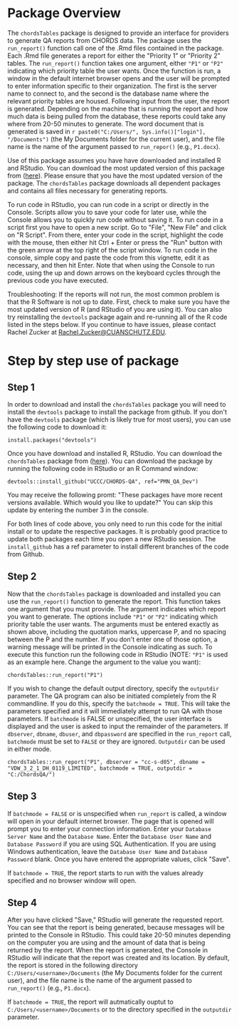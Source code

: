 # Package Overview

The `chordsTables` package is designed to provide an interface for providers to generate QA reports from CHORDS data.  The package uses the `run_report()` function call one of the .Rmd files contained in the package.  Each .Rmd file generates a report for either the "Priority 1" or "Priority 2" tables.  The `run_report()`  function takes one argument, either `"P1"` or `"P2"` indicating which priority table the user wants.  Once the function is run, a window in the default internet browser opens and the user will be prompted to enter information specific to their organization.  The first is the server name to connect to, and the second is the database name where the relevant priority tables are housed.  Following input from the user, the report is generated.  Depending on the machine that is running the report and how much data is being pulled from the database, these reports could take any where from 20-50 minutes to generate. The word document that is generated is saved in `r paste0("C:/Users/", Sys.info()["login"], "/Documents")` (the My Documents folder for the current user), and the file name is the name of the argument passed to `run_repor()` (e.g., `P1.docx`).

Use of this package assumes you have have downloaded and installed R and RStudio.  You can download the most updated version of this package from ([here](https://github.com/UCCC/CHORDS-QA/tree/PMN)).  Please ensure that you have the most updated version of the package.  The `chordsTables` package downloads all dependent packages and contains all files necessary for generating reports.

To run code in RStudio, you can run code in a script or directly in the Console.  Scripts allow you to save your code for later use, while the Console allows you to quickly run code without saving it. To run code in a script first you have to open a new script. Go to "File", "New File" and click on "R Script".  From there, enter your code in the script, highlight the code with the mouse, then either hit Ctrl + Enter or press the "Run" button with the green arrow at the top right of the script window.  To run code in the console, simple copy and paste the code from this vignette, edit it as necessary, and then hit Enter.  Note that when using the Console to run code, using the up and down arrows on the keyboard cycles through the previous code you have executed. 

Troubleshooting: If the reports will not run, the most common problem is that the R Software is not up to date. First, check to make sure you have the most updated version of R (and RStudio of you are using it). You can also try reinstalling the `devtools` package again and re-running all of the R code listed in the steps below. If you continue to have issues, please contact Rachel Zucker at Rachel.Zucker@CUANSCHUTZ.EDU.

# Step by step use of package

## Step 1

In order to download and install the `chordsTables` package you will need to install the `devtools` package to install the package from github.  If you don't have the `devtools` package (which is likely true for most users), you can use the following code to download it:

```{r, eval=FALSE}
install.packages("devtools")
```

Once you have download and installed R, RStudio.  You can download the `chordsTables` package from ([here](https://github.com/UCCC/CHORDS-QA)). You can download the package by running the following code in RStudio or an R Command window:

```{r, eval=FALSE}
devtools::install_github("UCCC/CHORDS-QA", ref="PMN_QA_Dev")
```
You may receive the following promt: 
"These packages have more recent versions available. Which would you like to update?" 
You can skip this update by entering the number 3 in the console.

For both lines of code above, you only need to run this code for the initial install or to update the respective packages.  It is probably good practice to update both packages each time you open a new RStudio session.  The `install_github` has a ref parameter to install different branches of the code from Github.


## Step 2

Now that the `chordsTables` package is downloaded and installed you can use the `run_report()` function to generate the report.  This function takes one argument that you must provide.  The argument indicates which report you want to generate.  The options include `"P1"` or `"P2"` indicating which priority table the user wants.  The arguments must be entered exactly as shown above, including the quotation marks, uppercase P, and no spacing between the P and the number.  If you don't enter one of those option, a warning message will be printed in the Console indicating as such.  To execute this function run the following code in RStudio (NOTE: `"P1"` is used as an example here.  Change the argument to the value you want):

```{r, eval=FALSE}
chordsTables::run_report("P1")
```

If you wish to change the default output directory, specify the `outputdir` parameter.  The QA program can also be initiated completely from the R commandline.  If you do this, specify the `batchmode = TRUE`.  This will take the parameters specified and it will immediately attempt to run QA with those parameters.  If `batchmode` is FALSE or unspecified, the user interface is displayed and the user is asked to input the remainder of the parameters.  If `dbserver`, `dbname`, `dbuser`, and `dbpassword` are specified in the `run_report` call, `batchmode` must be set to `FALSE` or they are ignored. `Outputdir` can be used in either mode.

```{r, eval=FALSE}
chordsTables::run_report("P1", dbserver = "cc-s-d05", dbname = "VDW_3_2_1_DH_0119_LIMITED", batchmode = TRUE, outputdir = "C:/ChordsQA/")
```

## Step 3

If `batchmode = FALSE` or is unspecified when `run_report` is called, a window will open in your default internet browser.  The page that is opened will prompt you to enter your connection information.  Enter your `Database Server Name` and the `Database Name`.  Enter the `Database User Name` and `Database Password` if you are using SQL Authentication.  If you are using Windows authentication, leave the `Database User Name` and `Database Password` blank. Once you have entered the appropriate values, click "Save".

If `batchmode = TRUE`, the report starts to run with the values already specified and no browser window will open.

## Step 4

After you have clicked "Save," RStudio will generate the requested report. You can see that the report is being generated, because messages will be printed to the Console in RStudio.  This could take 20-50 minutes depending on the computer you are using and the amount of data that is being returned by the report.  When the report is generated, the Console in RStudio will indicate that the report was created and its location.  By default, the report is stored in the following directory `C:/Users/<username>/Documents` (the My Documents folder for the current user), and the file name is the name of the argument passed to `run_report()` (e.g., `P1.docx`).

If `batchmode = TRUE`, the report will autmatically ouptut to `C:/Users/<username>/Documents` or to the directory specified in the `outputdir` parameter.

